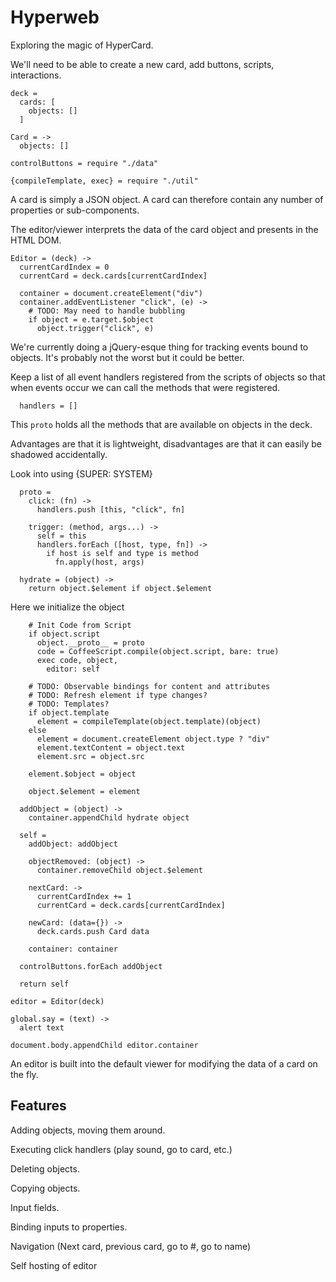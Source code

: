 Hyperweb
========

Exploring the magic of HyperCard.

We'll need to be able to create a new card, add buttons, scripts, interactions.

    deck =
      cards: [
        objects: []
      ]

    Card = ->
      objects: []

    controlButtons = require "./data"

    {compileTemplate, exec} = require "./util"

A card is simply a JSON object. A card can therefore contain any number of
properties or sub-components.

The editor/viewer interprets the data of the card object and presents in the HTML DOM.

    Editor = (deck) ->
      currentCardIndex = 0
      currentCard = deck.cards[currentCardIndex]

      container = document.createElement("div")
      container.addEventListener "click", (e) ->
        # TODO: May need to handle bubbling
        if object = e.target.$object
          object.trigger("click", e)

We're currently doing a jQuery-esque thing for tracking events bound to objects.
It's probably not the worst but it could be better.

Keep a list of all event handlers registered from the scripts of objects so
that when events occur we can call the methods that were registered.

      handlers = []

This `proto` holds all the methods that are available on objects in the deck.

Advantages are that it is lightweight, disadvantages are that it can easily be
shadowed accidentally.

Look into using {SUPER: SYSTEM}

      proto =
        click: (fn) ->
          handlers.push [this, "click", fn]

        trigger: (method, args...) ->
          self = this
          handlers.forEach ([host, type, fn]) ->
            if host is self and type is method
              fn.apply(host, args)

      hydrate = (object) ->
        return object.$element if object.$element

Here we initialize the object

        # Init Code from Script
        if object.script
          object.__proto__ = proto
          code = CoffeeScript.compile(object.script, bare: true)
          exec code, object,
            editor: self

        # TODO: Observable bindings for content and attributes
        # TODO: Refresh element if type changes?
        # TODO: Templates?
        if object.template
          element = compileTemplate(object.template)(object)
        else
          element = document.createElement object.type ? "div"
          element.textContent = object.text
          element.src = object.src

        element.$object = object

        object.$element = element

      addObject = (object) ->
        container.appendChild hydrate object

      self =
        addObject: addObject

        objectRemoved: (object) ->
          container.removeChild object.$element

        nextCard: ->
          currentCardIndex += 1
          currentCard = deck.cards[currentCardIndex]

        newCard: (data={}) ->
          deck.cards.push Card data

        container: container

      controlButtons.forEach addObject

      return self

    editor = Editor(deck)

    global.say = (text) ->
      alert text

    document.body.appendChild editor.container

An editor is built into the default viewer for modifying the data of a card on
the fly.

Features
--------

Adding objects, moving them around.

Executing click handlers (play sound, go to card, etc.)

Deleting objects.

Copying objects.

Input fields.

Binding inputs to properties.

Navigation (Next card, previous card, go to #, go to name)

Self hosting of editor
